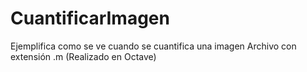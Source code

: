 # CuantificarImagen
Ejemplifica como se ve cuando se cuantifica una imagen
Archivo con extensión .m (Realizado en Octave)
